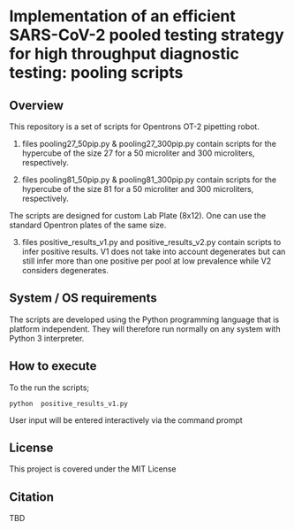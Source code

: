 # Implementation of an efficient SARS-CoV-2 pooled testing strategy for high throughput diagnostic testing: pooling scripts

## Overview

This repository is a set of scripts for Opentrons OT-2 pipetting robot.

1. files pooling27_50pip.py & pooling27_300pip.py contain scripts for the hypercube of the size 27 for a 50 microliter and 300 microliters, respectively.

2. files pooling81_50pip.py & pooling81_300pip.py contain scripts for the hypercube of the size 81 for a 50 microliter and 300 microliters, respectively.

The scripts are designed for custom Lab Plate (8x12). One can use the standard Opentron plates of the same size.

3. files positive_results_v1.py and positive_results_v2.py contain scripts to infer positive results. V1 does not take into account degenerates but can still infer more than one positive per pool at low prevalence while V2 considers degenerates. 

## System / OS requirements

The scripts are developed using the Python programming language that is platform independent. They will therefore run normally on any system with Python 3 interpreter.

## How to execute 

To the run the scripts;


```{}
python 	positive_results_v1.py
```

User input will be entered interactively via the command prompt

## License

This project is covered under the MIT License

## Citation

TBD